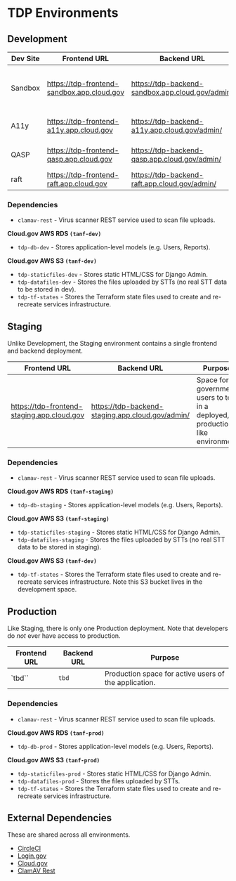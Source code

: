 # TDP Environments

## Development

| Dev Site | Frontend URL | Backend URL | Purpose |
| -------- | -------- | -------- | -------- |
| Sandbox     | https://tdp-frontend-sandbox.app.cloud.gov | https://tdp-backend-sandbox.app.cloud.gov/admin/     | Space for devs to test in a deployed environment 
| A11y | https://tdp-frontend-a11y.app.cloud.gov | https://tdp-backend-a11y.app.cloud.gov/admin/ | Space for accessibility testing |
| QASP | https://tdp-frontend-qasp.app.cloud.gov | https://tdp-backend-qasp.app.cloud.gov/admin/ | Space for QASP review |
| raft | https://tdp-frontend-raft.app.cloud.gov | https://tdp-backend-raft.app.cloud.gov/admin/ | Space for raft review |

### Dependencies 

- `clamav-rest` - Virus scanner REST service used to scan file uploads. 

**Cloud.gov AWS RDS `(tanf-dev)`**
- `tdp-db-dev` - Stores application-level models (e.g. Users, Reports).
  
**Cloud.gov AWS S3 `(tanf-dev)`**
- `tdp-staticfiles-dev` - Stores static HTML/CSS for Django Admin.
- `tdp-datafiles-dev` - Stores the files uploaded by STTs (no real STT data to be stored in dev).
- `tdp-tf-states` - Stores the Terraform state files used to create and re-recreate services infrastructure.

## Staging

Unlike Development, the Staging environment contains a single frontend and backend deployment.

| Frontend URL | Backend URL | Purpose |
| -------- | -------- | -------- |
| https://tdp-frontend-staging.app.cloud.gov | https://tdp-backend-staging.app.cloud.gov/admin/     | Space for government users to test in a deployed, production-like environment    |

### Dependencies 

- `clamav-rest` - Virus scanner REST service used to scan file uploads. 

**Cloud.gov AWS RDS `(tanf-staging)`**
- `tdp-db-staging` - Stores application-level models (e.g. Users, Reports).
  
**Cloud.gov AWS S3 `(tanf-staging)`**
- `tdp-staticfiles-staging` - Stores static HTML/CSS for Django Admin.
- `tdp-datafiles-staging` - Stores the files uploaded by STTs (no real STT data to be stored in staging).
  
**Cloud.gov AWS S3 `(tanf-dev)`**
- `tdp-tf-states` - Stores the Terraform state files used to create and re-recreate services infrastructure. Note this S3 bucket lives in the development space.

## Production

Like Staging, there is only one Production deployment. Note that developers do *not* ever have access to production.

| Frontend URL | Backend URL | Purpose |
| -------- | -------- | -------- |
| `tbd`` | `tbd`     | Production space for active users of the application.    |

### Dependencies 

- `clamav-rest` - Virus scanner REST service used to scan file uploads. 

**Cloud.gov AWS RDS `(tanf-prod)`**
- `tdp-db-prod` - Stores application-level models (e.g. Users, Reports).
  
**Cloud.gov AWS S3 `(tanf-prod)`**
- `tdp-staticfiles-prod` - Stores static HTML/CSS for Django Admin.
- `tdp-datafiles-prod` - Stores the files uploaded by STTs.
- `tdp-tf-states` - Stores the Terraform state files used to create and re-recreate services infrastructure.

## External Dependencies

These are shared across all environments.

- [CircleCI](https://circleci.com/)
- [Login.gov](https://login.gov/)
- [Cloud.gov](https://cloud.gov/)
- [ClamAV Rest](https://registry.hub.docker.com/r/rafttech/clamav-rest)
